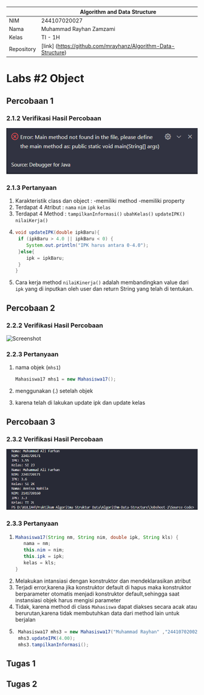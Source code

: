 
|  | Algorithm and Data Structure |
|--|--|
| NIM |  244107020027 |
| Nama |  Muhammad Rayhan Zamzami |
| Kelas | TI - 1H |
| Repository | [link] (https://github.com/mrayhanz/Algorithm-Data-Structure) |

# Labs #2 Object

## Percobaan 1

### 2.1.2 Verifikasi Hasil Percobaan 

 ![Screenshot](img/Mahasiswa.png)


### 2.1.3 Pertanyaan
1. Karakteristik class dan object :
   -memiliki method
   -memiliki property
2. Terdapat 4 Atribut : ```nama``` ```nim``` ```ipk``` ```kelas```
3. Terdapat 4 Method : ```tampilkanInformasi()``` ```ubahKelas()``` ```updateIPK()``` ```nilaiKerja()```
4. ```java
   void updateIPK(double ipkBaru){
    if (ipkBaru > 4.0 || ipkBaru < 0) {
       System.out.println("IPK harus antara 0-4.0");
    }else{
       ipk = ipkBaru;
    }
   }
   ```
5. Cara kerja method ```nilaiKinerja()``` adalah membandingkan value dari ```ipk``` yang di inputkan oleh user dan return String yang telah di tentukan.

## Percobaan 2

### 2.2.2 Verifikasi Hasil Percobaan

 ![Screenshot](img/MahasiswaMain.png)


### 2.2.3 Pertanyaan
1. nama objek (```mhs1```)

   ```java
   Mahasiswa17 mhs1 = new Mahasiswa17();
   ```
2. menggunakan (.) setelah objek
3. karena telah di lakukan update ipk dan update kelas

## Percobaan 3

### 2.3.2 Verifikasi Hasil Percobaan

![Screenshot](img/Percobaan3.png)


### 2.3.3 Pertanyaan
1. ```java
   Mahasiswa17(String nm, String nim, double ipk, String kls) {
      nama = nm;
      this.nim = nim;
      this.ipk = ipk;
      kelas = kls;
   }
   ```
2. Melakukan intansiasi dengan konstruktor dan mendeklarasikan atribut
3. Terjadi error,karena jika konstruktor default di hapus maka konstruktor berparameter otomatis menjadi konstruktor default,sehingga saat instansiasi objek harus mengisi parameter
4. Tidak, karena method di class ```Mahasiswa``` dapat diakses secara acak atau berurutan,karena tidak membutuhkan data dari method lain untuk berjalan
5.
   ``` java
    Mahasiswa17 mhs3 = new Mahasiswa17("Muhammad Rayhan" ,"244107020027",3.80,"TI 1H");
    mhs3.updateIPK(4.00);
    mhs3.tampilkanInformasi();
   ```
## Tugas 1

## Tugas 2
